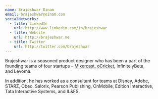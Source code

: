 ```yaml
---
name: Brajeshwar Oinam
email: brajeshwar@oinam.com
socialNetworks:
  - title: LinkedIn
    url: http://www.linkedin.com/in/brajeshwar
  - title: Website
    url: http://brajeshwar.me
  - title: Twitter
    url: http://twitter.com/brajeshwar
---
```


Brajeshwar is a seasoned product designer who has been a part of the founding teams of four startups – [Mixercast](http://www.crunchbase.com/company/mixercast), [oCricket](http://www.ocricket.com/), InfinitelyBeta, and Levoma.

In addition, he has worked as a consultant for teams at Disney, Adobe, <abbr>STARZ</abbr>, Obeo, Salorix, Pearson Publishing, OnMobile, Edition Interactive, Tata Interactive Systems, and <abbr>IL&FS</abbr>.
